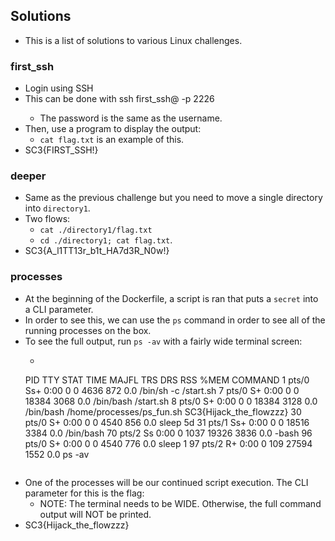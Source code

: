 ## Solutions 
- This is a list of solutions to various Linux challenges.

### first_ssh 
- Login using SSH
- This can be done with ssh first_ssh@<ip> -p 2226
	- The password is the same as the username.
- Then, use a program to display the output: 
	- ``cat flag.txt`` is an example of this.
- SC3{FIRST_SSH!}

### deeper 
- Same as the previous challenge but you need to move a single directory into ``directory1``. 
- Two flows: 
	- ``cat ./directory1/flag.txt``
	- ``cd ./directory1; cat flag.txt``. 
- SC3{A_l1TT13r_b1t_HA7d3R_N0w!}

### processes
- At the beginning of the Dockerfile, a script is ran that puts a `secret` into a CLI parameter. 
- In order to see this, we can use the ``ps`` command in order to see all of the running processes on the box.  
- To see the full output, run ``ps -av`` with a fairly wide terminal screen: 
	- ```  
	PID TTY      STAT   TIME  MAJFL   TRS   DRS   RSS %MEM COMMAND
    1 pts/0    Ss+    0:00      0     0  4636   872  0.0 /bin/sh -c /start.sh
    7 pts/0    S+     0:00      0     0 18384  3068  0.0 /bin/bash /start.sh
    8 pts/0    S+     0:00      0     0 18384  3128  0.0 /bin/bash /home/processes/ps_fun.sh SC3{Hijack_the_flowzzz}
   30 pts/0    S+     0:00      0     0  4540   856  0.0 sleep 5d
   31 pts/1    Ss+    0:00      0     0 18516  3384  0.0 /bin/bash
   70 pts/2    Ss     0:00      0  1037 19326  3836  0.0 -bash
   96 pts/0    S+     0:00      0     0  4540   776  0.0 sleep 1
   97 pts/2    R+     0:00      0   109 27594  1552  0.0 ps -av
   ```
- One of the processes will be our continued script execution. The CLI parameter for this is the flag:
	- NOTE: The terminal needs to be WIDE. Otherwise, the full command output will NOT be printed. 
- SC3{Hijack_the_flowzzz}

